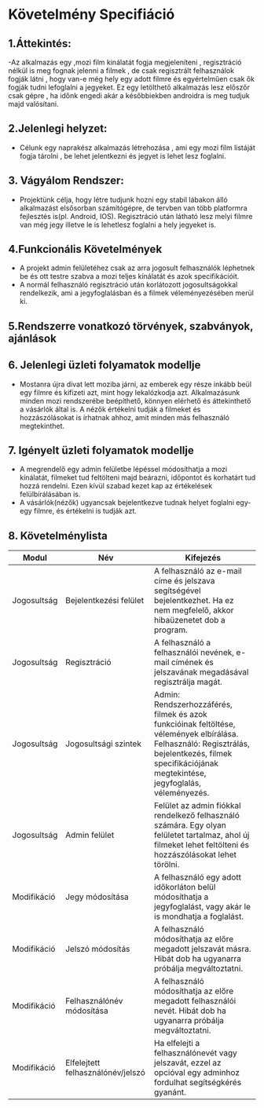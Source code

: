 # Követelmény Specifiáció

## 1.Áttekintés:
-Az alkalmazás egy ,mozi film kinálatát fogja megjeleníteni , regisztráció nélkül is meg fognak jelenni a filmek , de csak regisztrált felhasználok fogják látni , hogy van-e még hely egy adott filmre és egyértelműen csak ők fogják tudni lefoglalni a jegyeket. Ez egy letölthető alkalmazás lesz előszőr csak gépre , ha időnk engedi akár a későbbiekben androidra is meg tudjuk majd valósítani. 

## 2.Jelenlegi helyzet:
- Célunk egy naprakész alkalmazás létrehozása , ami egy mozi film listáját fogja tárolni , be lehet jelentkezni és jegyet is lehet lesz foglalni.

## 3. Vágyálom Rendszer:
- Projektünk célja, hogy létre tudjunk hozni egy stabil lábakon álló alkalmazást elsősorban számítógépre, de tervben van több platformra
fejlesztés is(pl. Android, IOS). Regisztráció után látható lesz melyi filmre van még jegy illetve le is lehetlesz foglalni a hely jegyeket is. 
  
## 4.Funkcionális Követelmények
- A projekt admin felületéhez csak az arra jogosult felhasználók léphetnek be és ott testre szabva a mozi teljes kínálatát és azok specifikációit.
- A normál felhasználó regisztráció után korlátozott jogosultságokkal rendelkezik, ami a jegyfoglalásban és a filmek véleményezésében merül ki.
  
## 5.Rendszerre vonatkozó törvények, szabványok, ajánlások

## 6. Jelenlegi üzleti folyamatok modellje
- Mostanra újra divat lett moziba járni, az emberek egy része inkább beül egy filmre és kifizeti azt, mint hogy lekalózkodja azt.
Alkalmazásunk minden mozi rendszerébe beépíthető, könnyen elérhető és áttekinthető a vásárlók által is. A nézők értékelni tudják a filmeket és hozzászólásokat is írhatnak ahhoz, amit minden más felhasználó megtekinthet.

## 7. Igényelt üzleti folyamatok modellje
- A megrendelő egy admin felületbe lépéssel módosíthatja a mozi kínálatát, filmeket tud feltölteni majd beárazni, időpontot és korhatárt tud hozzá rendelni. Ezen kívül szabad kezet kap az értékelések felülbírálásában is.
- A vásárlók(nézők) ugyancsak bejelentkezve tudnak helyet foglalni egy-egy filmre, és értékelni is tudják azt.

## 8. Követelménylista

|Modul|Név|Kifejezés|
|---|---|---|
|Jogosultság|Bejelentkezési felület|A felhasználó az e-mail címe és jelszava segítségével bejelentkezhet. Ha ez nem megfelelő, akkor hibaüzenetet dob a program.|
|Jogosultság|Regisztráció|A felhasználó a felhasználói nevének, e-mail címének és jelszavának megadásával regisztrálja magát.|
|Jogosultság|Jogosultsági szintek|Admin: Rendszerhozzáférés, filmek és azok funkcióinak feltöltése, vélemények elbírálása. Felhasználó: Regisztrálás, bejelentkezés, filmek specifikációjának megtekintése, jegyfoglalás, véleményezés.|
|Jogosultság|Admin felület|Felület az admin fiókkal rendelkező felhasználó számára. Egy olyan felületet tartalmaz, ahol új filmeket lehet feltölteni és hozzászólásokat lehet törölni.
|Modifikáció|Jegy módosítása| A felhasználó egy adott időkorláton belül módosíthatja a jegyfoglalást, vagy akár le is mondhatja a foglalást.|
|Modifikáció|Jelszó módosítás|A felhasználó módosíthatja az előre megadott jelszavát másra. Hibát dob ha ugyanarra próbálja megváltoztatni.|
|Modifikáció|Felhasználónév módosítása|A felhasználó módosíthatja az előre megadott felhasználói nevét. Hibát dob ha ugyanarra próbálja megváltoztatni.|
|Modifikáció| Elfelejtett felhasználónév/jelszó| Ha elfelejti a felhasználónevét vagy jelszavát, ezzel az opcióval egy adminhoz fordulhat segítségkérés gyanánt.|

